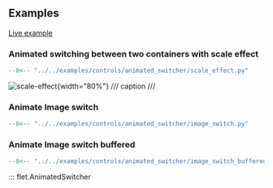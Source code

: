 ## Examples

[Live example](https://flet-controls-gallery.fly.dev/animations/animated_switcher)

### Animated switching between two containers with scale effect

```python
--8<-- "../../examples/controls/animated_switcher/scale_effect.py"
```

![scale-effect](../../examples/controls/animated_switcher/media/scale_effect.gif){width="80%"}
/// caption
///

### Animate Image switch

```python
--8<-- "../../examples/controls/animated_switcher/image_switch.py"
```

### Animate Image switch buffered

```python
--8<-- "../../examples/controls/animated_switcher/image_switch_buffered.py"
```

::: flet.AnimatedSwitcher
